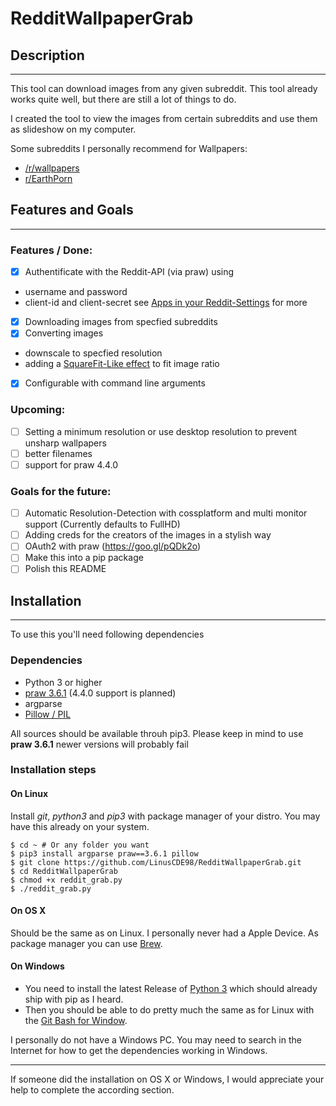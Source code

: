 RedditWallpaperGrab
===================

## Description
--------------

This tool can download images from any given subreddit. This tool already works quite well, but there are still a lot of things to do.

I created the tool to view the images from certain subreddits and use them as slideshow on my computer.

Some subreddits I personally recommend for Wallpapers:
- [/r/wallpapers](https://www.reddit.com/r/wallpapers/)
- [r/EarthPorn](https://www.reddit.com/r/EarthPorn/)

## Features and Goals
---------------------

### Features / Done:
- [x] Authentificate with the Reddit-API (via praw) using
 - username and password
 - client-id and client-secret see [Apps in your Reddit-Settings](https://www.reddit.com/prefs/apps/) for more
- [x] Downloading images from specfied subreddits
- [x] Converting images
 - downscale to specfied resolution
 - adding a [SquareFit-Like effect](http://imgur.com/a/phBhY) to fit image ratio
- [x] Configurable with command line arguments

### Upcoming:
- [ ] Setting a minimum resolution or use desktop resolution to prevent unsharp wallpapers
- [ ] better filenames
- [ ] support for praw 4.4.0

### Goals for the future:
- [ ] Automatic Resolution-Detection with cossplatform and multi monitor support (Currently defaults to FullHD)
- [ ] Adding creds for the creators of the images in a stylish way
- [ ] OAuth2 with praw (https://goo.gl/pQDk2o)
- [ ] Make this into a pip package
- [ ] Polish this README

## Installation
---------------

To use this you'll need following dependencies

### Dependencies
- Python 3 or higher
- [praw 3.6.1](https://pypi.python.org/pypi/praw/3.6.1) (4.4.0 support is planned)
- argparse
- [ Pillow / PIL ](https://github.com/python-pillow/Pillow)

All sources should be available throuh pip3. Please keep in mind to use **praw 3.6.1** newer versions will probably fail

### Installation steps

#### On Linux

Install *git*, *python3* and *pip3* with package manager of your distro. You may have this already on your system.

    $ cd ~ # Or any folder you want
    $ pip3 install argparse praw==3.6.1 pillow
    $ git clone https://github.com/LinusCDE98/RedditWallpaperGrab.git
    $ cd RedditWallpaperGrab
    $ chmod +x reddit_grab.py
    $ ./reddit_grab.py

#### On OS X

Should be the same as on Linux. I personally never had a Apple Device. As package manager you can use [Brew](https://brew.sh).

#### On Windows

- You need to install the latest Release of [Python 3](https://www.python.org/downloads/windows/) which should already ship with pip as I heard.
- Then you should be able to do pretty much the same as for Linux with the [Git Bash for Window](https://git-for-windows.github.io/).

I personally do not have a Windows PC. You may need to search in the Internet for how to get the dependencies working in Windows.

***
If someone did the installation on OS X or Windows, I would appreciate your help to complete the according section.
